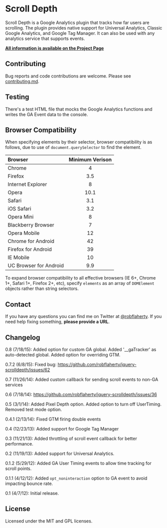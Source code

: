 # Scroll Depth
Scroll Depth is a Google Analytics plugin that tracks how far users are scrolling. The plugin provides native support for Universal Analytics, Classic Google Analytics, and Google Tag Manager. It can also be used with any analytics service that supports events.

**[All information is available on the Project Page](http://projects.parsnip.io/scroll-depth/)**

## Contributing
Bug reports and code contributions are welcome. Please see [contributing.md](https://github.com/robflaherty/jquery-scrolldepth/blob/master/contributing.md).

## Testing
There's a test HTML file that mocks the Google Analytics functions and writes the GA Event data to the console.

## Browser Compatibility

When specifying elements by their selector, browser compatibility is as follows, due to use of `document.querySelector` to find the element.

| Browser                   | Minimum Verison |
|:------------------------- |:---------------:|
| Chrome                    | 4
| Firefox                   | 3.5
| Internet Explorer         | 8
| Opera                     | 10.1
| Safari                    | 3.1
| iOS Safari                | 3.2
| Opera Mini                | 8
| Blackberry Browser        | 7
| Opera Mobile              | 12
| Chrome for Android        | 42
| Firefox for Android       | 39
| IE Mobile                 | 10
| UC Browser for Android    | 9.9

To expand browser compatibility to all effective browsers (IE 6+, Chrome 1+, Safari 1+, Firefox 2+, etc), specify `elements` as an array of `DOMElement` objects rather than string selectors.

## Contact
If you have any questions you can find me on Twitter at [@robflaherty](https://twitter.com/robflaherty). If you need help fixing something, **please provide a URL**.

## Changelog

0.8 (7/18/15): Added option for custom GA global. Added '__gaTracker' as auto-detected global. Added option for overriding GTM.

0.7.2 (6/8/15): Fixed bug: https://github.com/robflaherty/jquery-scrolldepth/issues/62

0.7 (11/26/14): Added custom callback for sending scroll events to non-GA services

0.6 (7/18/14): https://github.com/robflaherty/jquery-scrolldepth/issues/36

0.5 (3/1/14): Added Pixel Depth option. Added option to turn off UserTiming. Removed test mode option.

0.4.1 (2/13/14): Fixed GTM firing double events

0.4 (12/23/13): Added support for Google Tag Manager

0.3 (11/21/13): Added throttling of scroll event callback for better performance.

0.2 (11/19/13): Added support for Universal Analytics.

0.1.2 (5/29/12): Added GA User Timing events to allow time tracking for scroll points.

0.1.1 (4/12/12): Added `opt_noninteraction` option to GA event to avoid impacting bounce rate.

0.1 (4/7/12): Initial release.

## License
Licensed under the MIT and GPL licenses.
